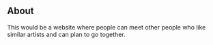 ## About 
This would be a website where people can meet other people who like similar artists and can plan to go together.

